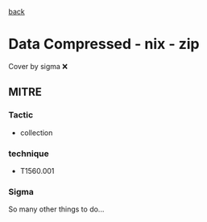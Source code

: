 [back](../index.md)
# Data Compressed - nix - zip
Cover by sigma :x: 

## MITRE
### Tactic
  - collection

### technique
  - T1560.001

### Sigma

 So many other things to do...